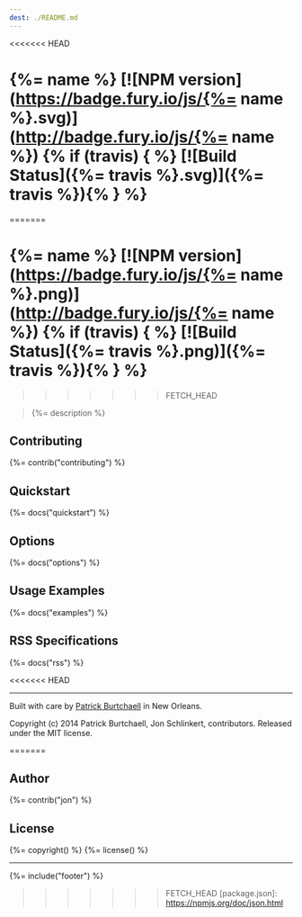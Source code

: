 ```yaml
---
dest: ./README.md
---
```

<<<<<<< HEAD
# {%= name %} [![NPM version](https://badge.fury.io/js/{%= name %}.svg)](http://badge.fury.io/js/{%= name %}) {% if (travis) { %} [![Build Status]({%= travis %}.svg)]({%= travis %}){% } %}
=======
# {%= name %} [![NPM version](https://badge.fury.io/js/{%= name %}.png)](http://badge.fury.io/js/{%= name %}) {% if (travis) { %} [![Build Status]({%= travis %}.png)]({%= travis %}){% } %}
>>>>>>> FETCH_HEAD

> {%= description %}

## Contributing
{%= contrib("contributing") %}

## Quickstart
{%= docs("quickstart") %}

## Options
{%= docs("options") %}

## Usage Examples
{%= docs("examples") %}

## RSS Specifications
{%= docs("rss") %}

<<<<<<< HEAD
***
Built with care by [Patrick Burtchaell](http://twitter.com/pburtchaell) in New Orleans.

Copyright (c) 2014 Patrick Burtchaell, Jon Schlinkert, contributors. Released under the MIT license.

[grunt]: http://gruntjs.com/
[Getting Started]: https://github.com/gruntjs/grunt/blob/devel/docs/getting_started.md
=======
## Author

{%= contrib("jon") %}

## License
{%= copyright() %}
{%= license() %}

***

{%= include("footer") %}

[grunt]: http://gruntjs.com/
[Getting Started]: http://gruntjs.com/getting-started
>>>>>>> FETCH_HEAD
[package.json]: https://npmjs.org/doc/json.html
